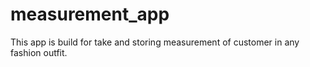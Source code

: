 # measurement_app
This app is build for take and storing measurement of customer in any fashion outfit.
